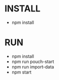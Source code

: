 # INSTALL
- npm install

# RUN
- npm install
- npm run pouch-start
- npm run import-data
- npm start